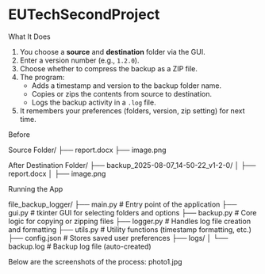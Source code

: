 # EUTechSecondProject


 What It Does

1. You choose a **source** and **destination** folder via the GUI.
2. Enter a version number (e.g., `1.2.0`).
3. Choose whether to compress the backup as a ZIP file.
4. The program:
   - Adds a timestamp and version to the backup folder name.
   - Copies or zips the contents from source to destination.
   - Logs the backup activity in a `.log` file.
5. It remembers your preferences (folders, version, zip setting) for next time.


Before

Source Folder/
├── report.docx
├── image.png


After
Destination Folder/
├── backup_2025-08-07_14-50-22_v1-2-0/
│ ├── report.docx
│ ├── image.png

Running the App

file_backup_logger/
├── main.py # Entry point of the application
├── gui.py # tkinter GUI for selecting folders and options
├── backup.py # Core logic for copying or zipping files
├── logger.py # Handles log file creation and formatting
├── utils.py # Utility functions (timestamp formatting, etc.)
├── config.json # Stores saved user preferences
├── logs/
│ └── backup.log # Backup log file (auto-created)


Below are the screenshots of the process:
photo1.jpg









